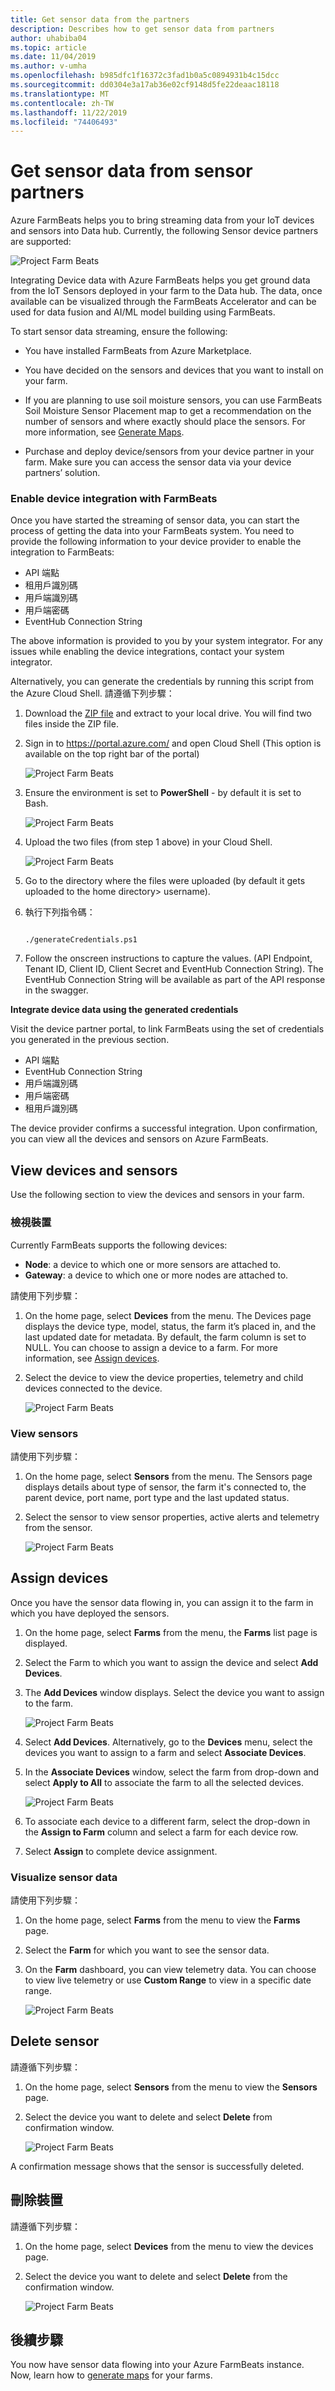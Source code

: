 ```yaml
---
title: Get sensor data from the partners
description: Describes how to get sensor data from partners
author: uhabiba04
ms.topic: article
ms.date: 11/04/2019
ms.author: v-umha
ms.openlocfilehash: b985dfc1f16372c3fad1b0a5c0894931b4c15dcc
ms.sourcegitcommit: dd0304e3a17ab36e02cf9148d5fe22deaac18118
ms.translationtype: MT
ms.contentlocale: zh-TW
ms.lasthandoff: 11/22/2019
ms.locfileid: "74406493"
---
```

# <a name="get-sensor-data-from-sensor-partners"></a>Get sensor data from sensor partners

Azure FarmBeats helps you to bring streaming data from your IoT devices and sensors into Data hub. Currently, the following Sensor device partners are supported:

  ![Project Farm Beats](./media/get-sensor-data-from-sensor-partner/partner-information-1.png)

Integrating Device data with Azure FarmBeats helps you get ground data from the IoT Sensors deployed in your farm to the Data hub. The data, once available can be visualized through the FarmBeats Accelerator and can be used for data fusion and AI/ML model building using FarmBeats.

To start sensor data streaming, ensure the following:

-  You have installed FarmBeats from Azure Marketplace.
-  You have decided on the sensors and devices that you want to install on your farm.
-  If you are planning to use soil moisture sensors, you can use FarmBeats Soil Moisture Sensor Placement map to get a recommendation on the number of       sensors and where exactly should place the sensors. For more information, see [Generate Maps](generate-maps.md).

- Purchase and deploy device/sensors from your device partner in your farm. Make sure you can access the sensor data via your device partners’ solution.

### <a name="enable-device-integration-with-farmbeats"></a>Enable device integration with FarmBeats   

Once you have started the streaming of sensor data, you can start the process of getting the data into your FarmBeats system. You need to provide the following information to your device provider to enable the integration to FarmBeats:  

 - API 端點  
 - 租用戶識別碼  
 - 用戶端識別碼  
 - 用戶端密碼  
 - EventHub Connection String

The above information is provided to you by your system integrator. For any issues while enabling the device integrations, contact your system integrator.

Alternatively, you can generate the credentials by running this script from the Azure Cloud Shell. 請遵循下列步驟：

1. Download the [ZIP file](https://aka.ms/farmbeatspartnerscript) and extract to your local drive. You will find two files inside the ZIP file.
2. Sign in to https://portal.azure.com/ and open Cloud Shell (This option is available on the top right bar of the portal)  

    ![Project Farm Beats](./media/get-drone-imagery-from-drone-partner/navigation-bar-1.png)

3. Ensure the environment is set to **PowerShell** - by default it is set to Bash.

    ![Project Farm Beats](./media/get-sensor-data-from-sensor-partner/power-shell-new-1.png)

4. Upload the two files (from step 1 above) in your Cloud Shell.

    ![Project Farm Beats](./media/get-sensor-data-from-sensor-partner/power-shell-two-1.png)

5. Go to the directory where the files were uploaded (by default it gets uploaded to the home directory> username).
6. 執行下列指令碼：

    ```azurepowershell-interactive 

    ./generateCredentials.ps1   

    ```
7. Follow the onscreen instructions to capture the values. (API Endpoint, Tenant ID, Client ID, Client Secret and EventHub Connection String). The EventHub Connection String will be available as part of the API response in the swagger.

**Integrate device data using the generated credentials**

Visit the device partner portal, to link FarmBeats using the set of credentials you generated in the previous section.

 - API 端點  
 - EventHub Connection String  
 - 用戶端識別碼  
 - 用戶端密碼  
 - 租用戶識別碼  

 The device provider confirms a successful integration. Upon confirmation, you can view all the devices and sensors on Azure FarmBeats.

## <a name="view-devices-and-sensors"></a>View devices and sensors

Use the following section to view the devices and sensors in your farm.

### <a name="view-devices"></a>檢視裝置

Currently FarmBeats supports the following devices:

- **Node**: a device to which one or more sensors are attached to.
- **Gateway**: a device to which one or more nodes are attached to.

請使用下列步驟：

1. On the home page, select **Devices** from the menu.
  The Devices page displays the device type, model, status, the farm it’s placed in, and the last updated date for metadata. By default, the farm column is set to NULL. You can choose to assign a device to a farm. For more information, see [Assign devices](#assign-devices).
2. Select the device to view the device properties, telemetry and child devices connected to the device.  

    ![Project Farm Beats](./media/get-sensor-data-from-sensor-partner/view-devices-1.png)

### <a name="view-sensors"></a>View sensors

請使用下列步驟：

1. On the home page, select **Sensors** from the menu.
  The Sensors page displays details about type of sensor, the farm it's connected to, the parent device, port name, port type and the last updated status.
2. Select the sensor to view sensor properties, active alerts and telemetry from the sensor.

    ![Project Farm Beats](./media/get-sensor-data-from-sensor-partner/view-sensors-1.png)

## <a name="assign-devices"></a>Assign devices  

Once you have the sensor data flowing in, you can assign it to the farm in which you have deployed the sensors.

1. On the home page, select **Farms** from the menu, the **Farms** list page is displayed.  
2. Select the Farm to which you want to assign the device and select **Add Devices**.  
3. The **Add Devices** window displays. Select the device you want to assign to the farm.

    ![Project Farm Beats](./media/get-sensor-data-from-sensor-partner/add-devices-1.png)

4. Select **Add Devices**. Alternatively, go to the **Devices** menu, select the devices you want to assign to a farm and select **Associate Devices**.  
5. In the **Associate Devices** window, select the farm from drop-down and select **Apply to All** to associate the farm to all the selected devices.

    ![Project Farm Beats](./media/get-sensor-data-from-sensor-partner/associate-devices-1.png)

6. To associate each device to a different farm, select the drop-down in the **Assign to Farm** column and select a farm for each device row.  
7. Select **Assign** to complete device assignment.

### <a name="visualize-sensor-data"></a>Visualize sensor data

請使用下列步驟：

1. On the home page, select **Farms** from the menu to view the **Farms** page.  
2. Select the **Farm** for which you want to see the sensor data.  
3. On the **Farm** dashboard, you can view telemetry data. You can choose to view live telemetry or use **Custom Range** to view in a specific date range.

    ![Project Farm Beats](./media/get-sensor-data-from-sensor-partner/telemetry-data-1.png)

## <a name="delete-sensor"></a>Delete sensor

請遵循下列步驟：

1. On the home page, select **Sensors** from the menu to view the **Sensors** page.  
2. Select the device you want to delete and select **Delete** from confirmation window.

    ![Project Farm Beats](./media/get-sensor-data-from-sensor-partner/delete-sensors-1.png)

A confirmation message shows that the sensor is successfully deleted.  

## <a name="delete-devices"></a>刪除裝置

請遵循下列步驟：

1. On the home page, select **Devices** from the menu to view the devices page.  
2. Select the device you want to delete and select **Delete** from the confirmation window.

    ![Project Farm Beats](./media/get-sensor-data-from-sensor-partner/delete-device-1.png)

## <a name="next-steps"></a>後續步驟

You now have sensor data flowing into your Azure FarmBeats instance. Now, learn how to [generate maps](generate-maps.md#generate-maps) for your farms.
